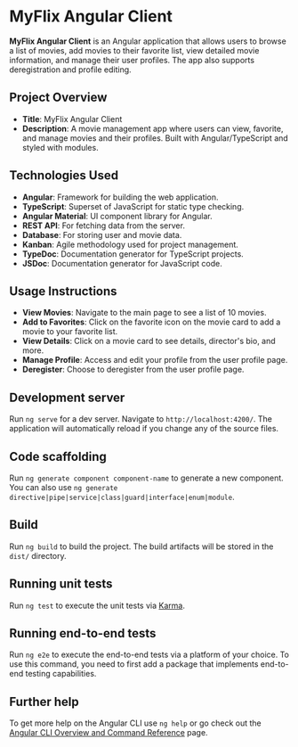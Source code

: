 # MyFlix Angular Client

**MyFlix Angular Client** is an Angular application that allows users to browse a list of movies, add movies to their favorite list, view detailed movie information, and manage their user profiles. The app also supports deregistration and profile editing.

## Project Overview

- **Title**: MyFlix Angular Client
- **Description**: A movie management app where users can view, favorite, and manage movies and their profiles. Built with Angular/TypeScript and styled with modules.

## Technologies Used

- **Angular**: Framework for building the web application.
- **TypeScript**: Superset of JavaScript for static type checking.
- **Angular Material**: UI component library for Angular.
- **REST API**: For fetching data from the server.
- **Database**: For storing user and movie data.
- **Kanban**: Agile methodology used for project management.
- **TypeDoc**: Documentation generator for TypeScript projects.
- **JSDoc**: Documentation generator for JavaScript code.
  
## Usage Instructions

- **View Movies**: Navigate to the main page to see a list of 10 movies.
- **Add to Favorites**: Click on the favorite icon on the movie card to add a movie to your favorite list.
- **View Details**: Click on a movie card to see details, director's bio, and more.
- **Manage Profile**: Access and edit your profile from the user profile page.
- **Deregister**: Choose to deregister from the user profile page.

## Development server

Run `ng serve` for a dev server. Navigate to `http://localhost:4200/`. The application will automatically reload if you change any of the source files.

## Code scaffolding

Run `ng generate component component-name` to generate a new component. You can also use `ng generate directive|pipe|service|class|guard|interface|enum|module`.

## Build

Run `ng build` to build the project. The build artifacts will be stored in the `dist/` directory.

## Running unit tests

Run `ng test` to execute the unit tests via [Karma](https://karma-runner.github.io).

## Running end-to-end tests

Run `ng e2e` to execute the end-to-end tests via a platform of your choice. To use this command, you need to first add a package that implements end-to-end testing capabilities.

## Further help

To get more help on the Angular CLI use `ng help` or go check out the [Angular CLI Overview and Command Reference](https://angular.io/cli) page.
